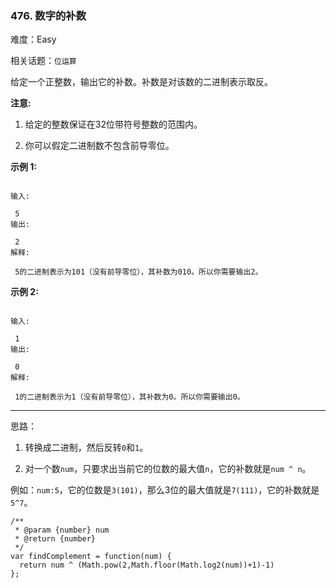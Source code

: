 ### 476. 数字的补数

难度：Easy

相关话题：`位运算`

给定一个正整数，输出它的补数。补数是对该数的二进制表示取反。



**注意:** 




1. 给定的整数保证在32位带符号整数的范围内。

2. 你可以假定二进制数不包含前导零位。





**示例 1:** 



```

输入:

 5
输出:

 2
解释:

 5的二进制表示为101（没有前导零位），其补数为010。所以你需要输出2。
```


**示例 2:** 



```

输入:

 1
输出:

 0
解释:

 1的二进制表示为1（没有前导零位），其补数为0。所以你需要输出0。
```



-----

思路：

1. 转换成二进制，然后反转`0`和`1`。

2. 对一个数`num`，只要求出当前它的位数的最大值`n`，它的补数就是`num ^ n`。

例如：`num:5`，它的位数是`3(101)`，那么3位的最大值就是`7(111)`，它的补数就是`5^7`。
```
/**
 * @param {number} num
 * @return {number}
 */
var findComplement = function(num) {
  return num ^ (Math.pow(2,Math.floor(Math.log2(num))+1)-1)
};
```

